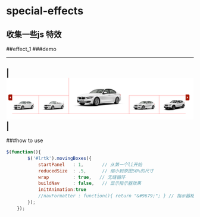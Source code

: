 special-effects
=============

收集一些js 特效
-----------------

##effect_1
###demo

----------------------------------------
|![效果](/effect_1/images/effect_1.png)|
-----------------------------------------
 
###how to use
```javascript
$(function(){
		$('#lrtk').movingBoxes({
			startPanel   : 1,       // 从第一个li开始
			reducedSize  : .5,      // 缩小到原图50%的尺寸
			wrap         : true,   // 无缝循环
			buildNav     : false,	// 显示指示器效果
            initAnimation:true
			//navFormatter : function(){ return "&#9679;"; } // 指示器格式，为空即会显示123
		});
	});
